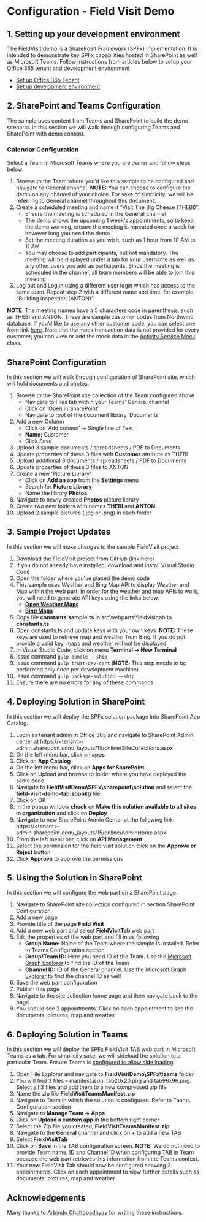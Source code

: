 # Configuration - Field Visit Demo

## 1.	Setting up your development environment

The FieldVisit demo is a SharePoint Framework (SPFx) implementation. It is intended to demonstrate key SPFx capabilities hosted in SharePoint as well as Microsoft Teams.
Follow instructions from articles below to setup your Office 365 tenant and development environment

*	[Set up Office 365 Tenant](https://learn.microsoft.com/sharepoint/dev/spfx/set-up-your-developer-tenant)
* [Set up development environment](https://learn.microsoft.com/sharepoint/dev/spfx/set-up-your-development-environment)

## 2.	SharePoint and Teams Configuration
The sample uses content from Teams and SharePoint to build the demo scenario. In this section we will walk through configuring Teams and SharePoint with demo content.

### Calendar Configuration
Select a Team in Microsoft Teams where you are owner and follow steps below

1.	Browse to the Team where you’d like this sample to be configured and navigate to General channel. **NOTE:** You can choose to configure the demo on any channel of your choice. For sake of simplicity, we will be referring to General channel throughout this document.
2.	Create a scheduled meeting and name it “Visit The Big Cheese (THEBI)”.
    *  Ensure the meeting is scheduled in the General channel
    * The demo shows the upcoming 1 week's appointments, so to keep the demo working, ensure the meeting is repeated once a week for however long you need the demo
    * Set the meeting duration as you wish, such as 1 hour from 10 AM to 11 AM
    * You may choose to add participants, but not mandatory. The meeting will be displayed under a tab for your username as well as any other users you add as participants.
    Since the meeting is scheduled in the channel, all team members will be able to join this meeting
3.	Log out and Log in using a different user login which has access to the same team. Repeat step 2 with a different name and time, for example "Building inspection (ANTON)”

**NOTE**: The meeting names have a 5 characters code in parenthesis, such as THEBI and ANTON. These are sample customer codes from Northwind database. If you’d like to use any other customer code, you can select one from link [here](https://services.odata.org/V3/Northwind/Northwind.svc/Customers). Note that the mock transaction data is not provided for every customer; you can view or add the mock data in the [Activity Service Mock](../src/webparts/fieldVisitTab/services/ActivityService/ActivityServiceMock.ts) class.

## SharePoint Configuration
In this section we will walk through configuration of SharePoint site, which will hold documents and photos.

1.	Browse to the SharePoint site collection of the Team configured above
    * Navigate to Files tab within your Teams’ General channel
    * Click on ‘Open in SharePoint’
    * Navigate to root of the document library ‘Documents’
2.	Add a new Column 
    * Click on ‘Add column’ -> Single line of Text
    * **Name:** Customer
    * Click Save
3.	Upload 3 sample documents / spreadsheets / PDF to Documents 
4.	Update properties of these 3 files with **Customer** attribute as THEBI
5.	Upload additional 3 documents / spreadsheets / PDF to Documents
6.	Update properties of these 3 files to ANTON
7.	Create a new ‘Picture Library’
    * Click on **Add an app** from the **Settings** menu
    * Search for **Picture Library**
    * Name the library **Photos**
8.	Navigate to newly created **Photos** picture library
9.	Create two new folders with names **THEBI** and **ANTON**
10.	Upload 2 sample pictures (.jpg or .png) in each folder

## 3.	Sample Project Updates
In this section we will make changes to the sample FieldVisit project
1.	Download the FieldVisit project from GitHub (link here)
2.	If you do not already have installed, download and install Visual Studio Code
3.	Open the folder where you've placed the demo code
4.	This sample uses Weather and Bing Map API to display Weather and Map within the web part. In order for the weather and map APIs to work, you will need to generate API keys using the links below:
    * **[Open Weather Maps](https://openweathermap.org/api)**
    * **[Bing Maps](https://learn.microsoft.com/bingmaps/getting-started/bing-maps-dev-center-help/getting-a-bing-maps-key)**
5.	Copy file **constants.sample.ts** in src\webparts\fieldvisittab to **constants.ts**
6.	Open constants.ts and update keys with your own keys. **NOTE:** These keys are used to retrieve map and weather from Bing. If you do not provide a valid key, maps and weather will not be displayed
7.	In Visual Studio Code, click on menu **Terminal -> New Terminal**
8.	Issue command `gulp bundle -–ship`
9.	Issue command `gulp trust-dev-cert` (**NOTE:** This step needs to be performed only once per development machine)
10.	Issue command `gulp package-solution -–ship`
11.	Ensure there are no errors for any of these commands.

## 4. Deploying Solution in SharePoint

In this section we will deploy the SPFx solution package into SharePoint App Catalog.

1.	Login as tenant admin in Office 365 and navigate to SharePoint Admin center at https://&lt;tenant&gt;-admin.sharepoint.com/_layouts/15/online/SiteCollections.aspx
2.	On the left menu bar, click on **apps**
3.	Click on **App Catalog**
4.	On the left menu bar, click on **Apps for SharePoint**
5.	Click on Upload and browse to folder where you have deployed the same code
6.	Navigate to **FieldVisitDemo\SPFx\sharepoint\solution** and select the **field-visit-demo-tab.spppkg** file
7.	Click on OK
8.	In the popup window **check** on **Make this solution available to all sites in organization** and click on **Deploy**
9.	Navigate to new SharePoint Admin Center at the following link: https://&lt;tenant&gt;-admin.sharepoint.com/_layouts/15/online/AdminHome.aspx
10.	From the left menu bar, click on **API Management**
11.	Select the permission for the field visit solution click on the  **Approve or Reject** button
12. Click **Approve** to approve the permissions

## 5. Using the Solution in SharePoint
In this section we will configure the web part on a SharePoint page.

1.	Navigate to SharePoint site collection configured in section SharePoint Configuration
2.	Add a new page
3.	Provide title of the page **Field Visit**
4.	Add a new web part and select **FieldVisitTab** web part
5.	Edit the properties of the web part and fill in as following
    * **Group Name:** Name of the Team where the sample is installed. Refer to Teams Configuration section
    * **Group/Team ID:** Here you need ID of the Team. Use the [Microsoft Graph Explorer](https://developer.microsoft.com/en-us/graph/graph-explorer) to find the ID of the Team
    * **Channel ID:** ID of the General channel. Use the [Microsoft Graph Explorer](https://developer.microsoft.com/en-us/graph/graph-explorer) to find the channel ID as well
6.	Save the web part configuration
7.	Publish this page 
8.	Navigate to the site collection home page and then navigate back to the page 
9.	You should see 2 appointments. Click on each appointment to see the documents, pictures, map and weather

## 6.	Deploying Solution in Teams

In this section we will deploy the SPFx FieldVisit TAB web part in Microsoft Teams as a tab. For simplicity sake, we will sideload the solution to a particular Team. Ensure Teams is [configured to allow side loading](https://learn.microsoft.com/microsoftteams/enable-features-office-365).

1.	Open File Explorer and navigate to **FieldVisitDemo\SPFx\teams** folder
2.	You will find 3 files – manifest.json, tab20x20.png and tab96x96.png. Select all 3 files and add them to a new compressed zip file
3.	Name the zip file **FieldVisitTeamsManifest.zip**
4.	Navigate to Team in which the solution is configured. Refer to Teams Configuration section
5.	Navigate to **Manage Team -> Apps**
6.	Click on **Upload a custom app** in the bottom right corner
7.	Select the Zip file you created, **FieldVisitTeamsManifest.zip**
8.	Navigate to the **General** channel and click on + to add a new TAB
9.	Select **FieldVisitTab**
10.	Click on **Save** in the TAB configuration screen. **NOTE:** We do not need to provide Team name, ID and Channel ID when configuring TAB in Team because the web part retrieves this information from the Teams context.
11.	Your new FIeldVisit Tab should now be configured showing 2 appointments. Click on each appointment to view further details such as documents, pictures, map and weather

## Acknowledgements

Many thanks to [Arbindo Chattopadhyay](https://www.linkedin.com/in/arbindoc/) for writing these instructions.
